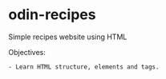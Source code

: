 # odin-recipes

Simple recipes website using HTML

Objectives:

    - Learn HTML structure, elements and tags.
